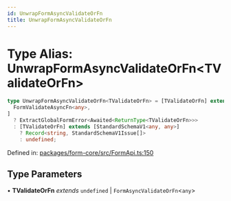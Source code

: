 ```yaml
---
id: UnwrapFormAsyncValidateOrFn
title: UnwrapFormAsyncValidateOrFn
---
```


<!-- DO NOT EDIT: this page is autogenerated from the type comments -->

# Type Alias: UnwrapFormAsyncValidateOrFn\<TValidateOrFn\>

```ts
type UnwrapFormAsyncValidateOrFn<TValidateOrFn> = [TValidateOrFn] extends [
  FormValidateAsyncFn<any>,
]
  ? ExtractGlobalFormError<Awaited<ReturnType<TValidateOrFn>>>
  : [TValidateOrFn] extends [StandardSchemaV1<any, any>]
    ? Record<string, StandardSchemaV1Issue[]>
    : undefined;
```

Defined in: [packages/form-core/src/FormApi.ts:150](https://github.com/TanStack/form/blob/main/packages/form-core/src/FormApi.ts#L150)

## Type Parameters

• **TValidateOrFn** _extends_ `undefined` \| `FormAsyncValidateOrFn`\<`any`\>
